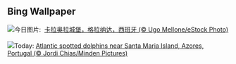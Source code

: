 ## Bing Wallpaper
![](https://www.bing.com/th?id=OHR.CerezoEnFlor_ZH-CN2951543796_UHD.jpg&w=1000)今日图片: &nbsp;[卡拉奥拉城堡，格拉纳达，西班牙 (© Ugo Mellone/eStock Photo)](https://www.bing.com/th?id=OHR.CerezoEnFlor_ZH-CN2951543796_UHD.jpg)
<br><br/>
![](https://www.bing.com/th?id=OHR.SpottedDolphins_EN-US0872892049_UHD.jpg&w=1000)Today: [Atlantic spotted dolphins near Santa Maria Island, Azores, Portugal (© Jordi Chias/Minden Pictures)](https://www.bing.com/th?id=OHR.SpottedDolphins_EN-US0872892049_UHD.jpg)
<br><br/>
